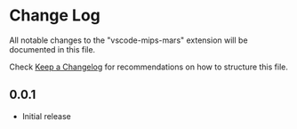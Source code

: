 # Change Log

All notable changes to the "vscode-mips-mars" extension will be documented in this file.

Check [Keep a Changelog](http://keepachangelog.com/) for recommendations on how to structure this file.

## 0.0.1

- Initial release
